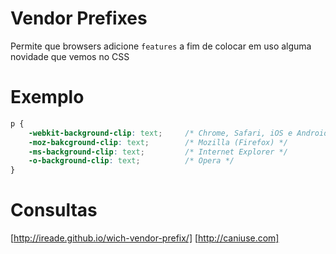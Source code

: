 # Vendor Prefixes

Permite que browsers adicione `features` a fim de colocar em uso alguma novidade que vemos no CSS

# Exemplo

```css
p {
	-webkit-background-clip: text;     /* Chrome, Safari, iOS e Android */
	-moz-bakcground-clip: text;        /* Mozilla (Firefox) */
	-ms-background-clip: text;         /* Internet Explorer */
	-o-background-clip: text;          /* Opera */
}
```

# Consultas

[http://ireade.github.io/wich-vendor-prefix/]
[http://caniuse.com]